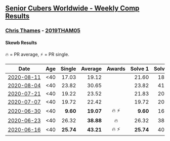 <style>table {white-space: nowrap;}</style>

## [Senior Cubers Worldwide - Weekly Comp Results](/scw-comp/results/)
### [Chris Thames](README.md) - [2019THAM05](https://www.worldcubeassociation.org/persons/2019THAM05?event=skewb)
#### Skewb Results

<span style="white-space: nowrap;">🔥 = PR average</span>, <span style="white-space: nowrap;">⚡ = PR single</span>.

| Date | Age | Single | Average | Awards | Solve 1 | Solve 2 | Solve 3 | Solve 4 | Solve 5 | Video |
| :--: | :--: | --: | --: | :--: | --: | --: | --: | --: | --: | :-- |
| [2020-08-11](../../results/2020-08-11/skewb.md) | <40 | 17.03 | 19.12 |  | 21.60 | 18.48 | 17.29 | 17.03 | 23.78 | [Desktop](https://www.facebook.com/events/354677798881328/permalink/359035121778929) / [Mobile](https://m.facebook.com/events/354677798881328?view=permalink&id=359035121778929) |
| [2020-08-04](../../results/2020-08-04/skewb.md) | <40 | 23.82 | 30.65 |  | 23.82 | 41.64 | 26.58 | 26.64 | 38.73 | [Desktop](https://www.facebook.com/events/1546469592197852/permalink/1550788425099302) / [Mobile](https://m.facebook.com/events/1546469592197852?view=permalink&id=1550788425099302) |
| [2020-07-21](../../results/2020-07-21/skewb.md) | <40 | 19.22 | 23.52 |  | 21.83 | 20.46 | 28.26 | 40.89 | 19.22 | [Desktop](https://www.facebook.com/events/560843031255896/permalink/563467114326821) / [Mobile](https://m.facebook.com/events/560843031255896?view=permalink&id=563467114326821) |
| [2020-07-07](../../results/2020-07-07/skewb.md) | <40 | 19.72 | 22.42 |  | 19.72 | 20.04 | 27.30 | 22.27 | 24.94 | [Desktop](https://www.facebook.com/events/198255948253934/permalink/200461894700006) / [Mobile](https://m.facebook.com/events/198255948253934?view=permalink&id=200461894700006) |
| [2020-06-30](../../results/2020-06-30/skewb.md) | <40 | **9.60** | **19.07** | 🔥 ⚡ | **9.60** | 16.98 | 20.96 | 19.28 | 22.16 | [Desktop](https://www.facebook.com/events/1716512181834525/permalink/1718574104961666) / [Mobile](https://m.facebook.com/events/1716512181834525?view=permalink&id=1718574104961666) |
| [2020-06-23](../../results/2020-06-23/skewb.md) | <40 | 26.32 | **38.88** | 🔥 | 26.32 | 38.88 | 38.21 | 39.55 | 40.97 | [Desktop](https://www.facebook.com/events/1618516681636159/permalink/1623169454504215) / [Mobile](https://m.facebook.com/events/1618516681636159?view=permalink&id=1623169454504215) |
| [2020-06-16](../../results/2020-06-16/skewb.md) | <40 | **25.74** | **43.21** | 🔥 ⚡ | **25.74** | 40.50 | 53.56 | 36.66 | 52.47 | [Desktop](https://www.facebook.com/events/296087658445428/permalink/299433188110875) / [Mobile](https://m.facebook.com/events/296087658445428?view=permalink&id=299433188110875) |


<!-- Global site tag (gtag.js) - Google Analytics -->
<script async src="https://www.googletagmanager.com/gtag/js?id=UA-86348435-3"></script>
<script>window.dataLayer = window.dataLayer || []; function gtag() {dataLayer.push(arguments);} gtag('js', new Date()); gtag('config', 'UA-86348435-3');</script>
